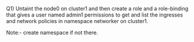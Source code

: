 Q1) Untaint the node0 on cluster1 and then create a role and a role-binding that gives a user named admin1 permissions to get and list the ingresses and network policies in namespace networker on cluster1.
        
Note:- create namespace if not there.
